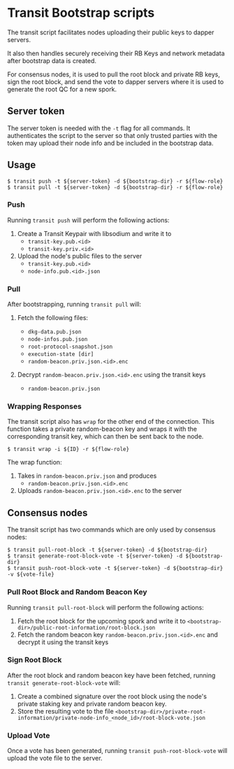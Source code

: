 # Transit Bootstrap scripts

The transit script facilitates nodes uploading their public keys to dapper servers.

It also then handles securely receiving their RB Keys and network metadata after bootstrap data is created.

For consensus nodes, it is used to pull the root block and private RB keys, sign the root block, and send the vote to dapper servers where it is used to generate the root QC for a new spork.
## Server token

The server token is needed with the `-t` flag for all commands. It authenticates the script to the server so that only trusted parties with the token may upload their node info and be included in the bootstrap data.

## Usage

```shell
$ transit push -t ${server-token} -d ${bootstrap-dir} -r ${flow-role}
$ transit pull -t ${server-token} -d ${bootstrap-dir} -r ${flow-role}
```
### Push

Running `transit push` will perform the following actions:

1. Create a Transit Keypair with libsodium and write it to
   - `transit-key.pub.<id>`
   - `transit-key.priv.<id>`
1. Upload the node's public files to the server
   - `transit-key.pub.<id>`
   - `node-info.pub.<id>.json`

### Pull

After bootstrapping, running `transit pull` will:

1. Fetch the following files:

   - `dkg-data.pub.json`
   - `node-infos.pub.json`
   - `root-protocol-snapshot.json`
   - `execution-state [dir]`
   - `random-beacon.priv.json.<id>.enc`

1. Decrypt `random-beacon.priv.json.<id>.enc` using the transit keys
   - `random-beacon.priv.json`

### Wrapping Responses

The transit script also has `wrap` for the other end of the connection. This function takes a private random-beacon key and wraps it with the corresponding transit key, which can then be sent back to the node.

```shell
$ transit wrap -i ${ID} -r ${flow-role}
```

The wrap function:

1. Takes in `random-beacon.priv.json` and produces
   - `random-beacon.priv.json.<id>.enc`
1. Uploads `random-beacon.priv.json.<id>.enc` to the server

## Consensus nodes

The transit script has two commands which are only used by consensus nodes:

```shell
$ transit pull-root-block -t ${server-token} -d ${bootstrap-dir}
$ transit generate-root-block-vote -t ${server-token} -d ${bootstrap-dir}
$ transit push-root-block-vote -t ${server-token} -d ${bootstrap-dir} -v ${vote-file}
```

### Pull Root Block and Random Beacon Key

Running `transit pull-root-block` will perform the following actions:

1. Fetch the root block for the upcoming spork and write it to `<bootstrap-dir>/public-root-information/root-block.json`
2. Fetch the random beacon key `random-beacon.priv.json.<id>.enc` and decrypt it using the transit keys

### Sign Root Block

After the root block and random beacon key have been fetched, running `transit generate-root-block-vote` will:

1. Create a combined signature over the root block using the node's private staking key and private random beacon key.
2. Store the resulting vote to the file `<bootstrap-dir>/private-root-information/private-node-info_<node_id>/root-block-vote.json`

### Upload Vote

Once a vote has been generated, running `transit push-root-block-vote` will upload the vote file to the server.
